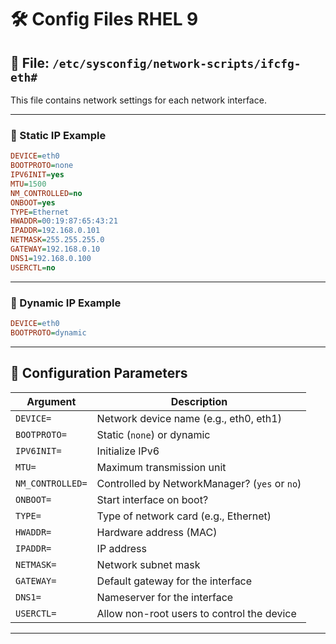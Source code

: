 # 🛠️ Config Files RHEL 9

## 📁 File: `/etc/sysconfig/network-scripts/ifcfg-eth#`

This file contains network settings for each network interface.

---

### 🧷 Static IP Example

```ini
DEVICE=eth0
BOOTPROTO=none
IPV6INIT=yes
MTU=1500
NM_CONTROLLED=no
ONBOOT=yes
TYPE=Ethernet
HWADDR=00:19:87:65:43:21
IPADDR=192.168.0.101
NETMASK=255.255.255.0
GATEWAY=192.168.0.10
DNS1=192.168.0.100
USERCTL=no
```

---

### 🔄 Dynamic IP Example

```ini
DEVICE=eth0
BOOTPROTO=dynamic
```

---

## 🧩 Configuration Parameters

| Argument | Description |
|----------|-------------|
| `DEVICE=` | Network device name (e.g., eth0, eth1) |
| `BOOTPROTO=` | Static (`none`) or dynamic |
| `IPV6INIT=` | Initialize IPv6 |
| `MTU=` | Maximum transmission unit |
| `NM_CONTROLLED=` | Controlled by NetworkManager? (`yes` or `no`) |
| `ONBOOT=` | Start interface on boot? |
| `TYPE=` | Type of network card (e.g., Ethernet) |
| `HWADDR=` | Hardware address (MAC) |
| `IPADDR=` | IP address |
| `NETMASK=` | Network subnet mask |
| `GATEWAY=` | Default gateway for the interface |
| `DNS1=` | Nameserver for the interface |
| `USERCTL=` | Allow non-root users to control the device |

---

